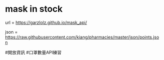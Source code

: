 # mask in stock
url = https://garzlolz.github.io/mask_api/

json = https://raw.githubusercontent.com/kiang/pharmacies/master/json/points.json

#開放資訊 
#口罩數量API練習
